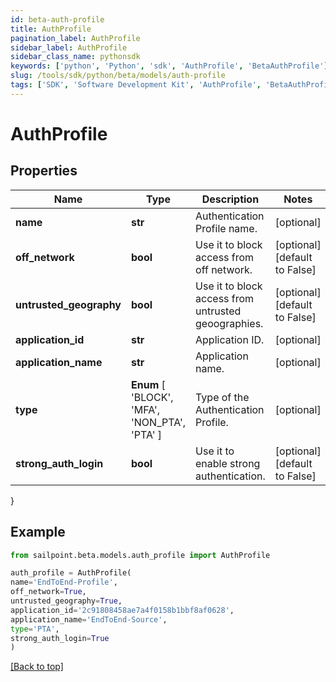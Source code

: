 ```yaml
---
id: beta-auth-profile
title: AuthProfile
pagination_label: AuthProfile
sidebar_label: AuthProfile
sidebar_class_name: pythonsdk
keywords: ['python', 'Python', 'sdk', 'AuthProfile', 'BetaAuthProfile'] 
slug: /tools/sdk/python/beta/models/auth-profile
tags: ['SDK', 'Software Development Kit', 'AuthProfile', 'BetaAuthProfile']
---
```


# AuthProfile


## Properties

Name | Type | Description | Notes
------------ | ------------- | ------------- | -------------
**name** | **str** | Authentication Profile name. | [optional] 
**off_network** | **bool** | Use it to block access from off network. | [optional] [default to False]
**untrusted_geography** | **bool** | Use it to block access from untrusted geoographies. | [optional] [default to False]
**application_id** | **str** | Application ID. | [optional] 
**application_name** | **str** | Application name. | [optional] 
**type** |  **Enum** [  'BLOCK',    'MFA',    'NON_PTA',    'PTA' ] | Type of the Authentication Profile. | [optional] 
**strong_auth_login** | **bool** | Use it to enable strong authentication. | [optional] [default to False]
}

## Example

```python
from sailpoint.beta.models.auth_profile import AuthProfile

auth_profile = AuthProfile(
name='EndToEnd-Profile',
off_network=True,
untrusted_geography=True,
application_id='2c91808458ae7a4f0158b1bbf8af0628',
application_name='EndToEnd-Source',
type='PTA',
strong_auth_login=True
)

```
[[Back to top]](#) 


